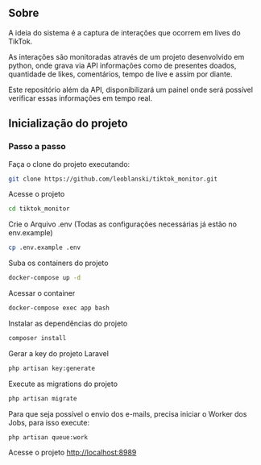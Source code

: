 ## Sobre

A ideia do sistema é a captura de interações que ocorrem em lives do TikTok.

As interações são monitoradas através de um projeto desenvolvido em python, onde grava via API informações como de presentes doados, quantidade de likes, comentários, tempo de live e assim por diante.

Este repositório além da API, disponibilizará um painel onde será possível verificar essas informações em tempo real.


## Inicialização do projeto

### Passo a passo

Faça o clone do projeto executando:

```sh
git clone https://github.com/leoblanski/tiktok_monitor.git
```

Acesse o projeto

```sh
cd tiktok_monitor
```

Crie o Arquivo .env (Todas as configurações necessárias já estão no env.example)
```sh
cp .env.example .env
```

Suba os containers do projeto
```sh
docker-compose up -d
```

Acessar o container
```sh
docker-compose exec app bash
```

Instalar as dependências do projeto
```sh
composer install
```

Gerar a key do projeto Laravel
```sh
php artisan key:generate
```

Execute as migrations do projeto
```sh
php artisan migrate
```

Para que seja possível o envio dos e-mails, precisa iniciar o Worker dos Jobs, para isso execute:
```sh
php artisan queue:work
```

Acesse o projeto
[http://localhost:8989](http://localhost:8989)
